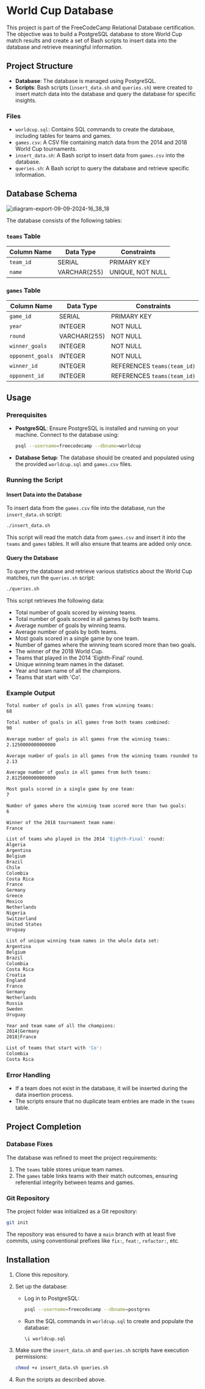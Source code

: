 # World Cup Database

This project is part of the FreeCodeCamp Relational Database certification. The objective was to build a PostgreSQL database to store World Cup match results and create a set of Bash scripts to insert data into the database and retrieve meaningful information.

## Project Structure

- **Database**: The database is managed using PostgreSQL.
- **Scripts**: Bash scripts (`insert_data.sh` and `queries.sh`) were created to insert match data into the database and query the database for specific insights.

### Files

- `worldcup.sql`: Contains SQL commands to create the database, including tables for teams and games.
- `games.csv`: A CSV file containing match data from the 2014 and 2018 World Cup tournaments.
- `insert_data.sh`: A Bash script to insert data from `games.csv` into the database.
- `queries.sh`: A Bash script to query the database and retrieve specific information.

## Database Schema
![diagram-export-09-09-2024-16_38_18](https://github.com/user-attachments/assets/0cf3a37c-845f-411d-820f-df21eef3e849)

The database consists of the following tables:

### `teams` Table

| Column Name | Data Type  | Constraints      |
| ----------- | ---------- | ---------------- |
| `team_id`   | SERIAL     | PRIMARY KEY      |
| `name`      | VARCHAR(255) | UNIQUE, NOT NULL |

### `games` Table

| Column Name      | Data Type  | Constraints                           |
| ---------------- | ---------- | ------------------------------------- |
| `game_id`        | SERIAL     | PRIMARY KEY                           |
| `year`           | INTEGER    | NOT NULL                              |
| `round`          | VARCHAR(255) | NOT NULL                              |
| `winner_goals`   | INTEGER    | NOT NULL                              |
| `opponent_goals` | INTEGER    | NOT NULL                              |
| `winner_id`      | INTEGER    | REFERENCES `teams(team_id)`            |
| `opponent_id`    | INTEGER    | REFERENCES `teams(team_id)`            |

## Usage

### Prerequisites

- **PostgreSQL**: Ensure PostgreSQL is installed and running on your machine. Connect to the database using:

  ```bash
  psql --username=freecodecamp --dbname=worldcup
  ```

- **Database Setup**: The database should be created and populated using the provided `worldcup.sql` and `games.csv` files.

### Running the Script

#### Insert Data into the Database

To insert data from the `games.csv` file into the database, run the `insert_data.sh` script:

```bash
./insert_data.sh
```

This script will read the match data from `games.csv` and insert it into the `teams` and `games` tables. It will also ensure that teams are added only once.

#### Query the Database

To query the database and retrieve various statistics about the World Cup matches, run the `queries.sh` script:

```bash
./queries.sh
```

This script retrieves the following data:

- Total number of goals scored by winning teams.
- Total number of goals scored in all games by both teams.
- Average number of goals by winning teams.
- Average number of goals by both teams.
- Most goals scored in a single game by one team.
- Number of games where the winning team scored more than two goals.
- The winner of the 2018 World Cup.
- Teams that played in the 2014 'Eighth-Final' round.
- Unique winning team names in the dataset.
- Year and team name of all the champions.
- Teams that start with 'Co'.

### Example Output

```bash
Total number of goals in all games from winning teams:
68

Total number of goals in all games from both teams combined:
90

Average number of goals in all games from the winning teams:
2.1250000000000000

Average number of goals in all games from the winning teams rounded to two decimal places:
2.13

Average number of goals in all games from both teams:
2.8125000000000000

Most goals scored in a single game by one team:
7

Number of games where the winning team scored more than two goals:
6

Winner of the 2018 tournament team name:
France

List of teams who played in the 2014 'Eighth-Final' round:
Algeria
Argentina
Belgium
Brazil
Chile
Colombia
Costa Rica
France
Germany
Greece
Mexico
Netherlands
Nigeria
Switzerland
United States
Uruguay

List of unique winning team names in the whole data set:
Argentina
Belgium
Brazil
Colombia
Costa Rica
Croatia
England
France
Germany
Netherlands
Russia
Sweden
Uruguay

Year and team name of all the champions:
2014|Germany
2018|France

List of teams that start with 'Co':
Colombia
Costa Rica
```

### Error Handling

- If a team does not exist in the database, it will be inserted during the data insertion process.
- The scripts ensure that no duplicate team entries are made in the `teams` table.

## Project Completion

### Database Fixes

The database was refined to meet the project requirements:

1. The `teams` table stores unique team names.
2. The `games` table links teams with their match outcomes, ensuring referential integrity between teams and games.

### Git Repository

The project folder was initialized as a Git repository:

```bash
git init
```

The repository was ensured to have a `main` branch with at least five commits, using conventional prefixes like `fix:`, `feat:`, `refactor:`, etc.

## Installation

1. Clone this repository.
2. Set up the database:
   - Log in to PostgreSQL:
     ```bash
     psql --username=freecodecamp --dbname=postgres
     ```
   - Run the SQL commands in `worldcup.sql` to create and populate the database:
     ```sql
     \i worldcup.sql
     ```
3. Make sure the `insert_data.sh` and `queries.sh` scripts have execution permissions:
   ```bash
   chmod +x insert_data.sh queries.sh
   ```

4. Run the scripts as described above.

